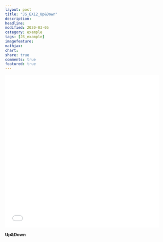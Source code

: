 ```yaml
---
layout: post
title: "JS_EX12_Up&Down"
description:
headline:
modified: 2020-03-05
category: example
tags: [JS_example]
imagefeature:
mathjax:
chart:
share: true
comments: true
featured: true
---
```


<div class="code">
<iframe width="100%" height="500" src="//jsfiddle.net/lsh58/9ztmj0cq/129/embedded/html,result/dark/" allowfullscreen="allowfullscreen" allowpaymentrequest frameborder="0"></iframe>
</div>

  **Up&Down**
